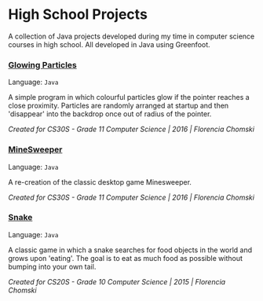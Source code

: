 # High School Projects
A collection of Java projects developed during my time in computer science courses in high school. All developed in Java using Greenfoot.

### [Glowing Particles](https://github.com/fchomski/HighSchool-Projects/tree/master/Glowing%20Particles)
Language: ```Java```  

A simple program in which colourful particles glow if the pointer reaches a close proximity. Particles are randomly arranged at startup and then 'disappear' into the backdrop once out of radius of the pointer.

_Created for CS30S - Grade 11 Computer Science | 2016 | Florencia Chomski_

### [MineSweeper](https://github.com/fchomski/HighSchool-Projects/tree/master/Minesweeper)
Language: ```Java```  

A re-creation of the classic desktop game Minesweeper.

_Created for CS30S - Grade 11 Computer Science | 2016 | Florencia Chomski_

### [Snake](https://github.com/fchomski/HighSchool-Projects/tree/master/Snake)
Language: ```Java```  

A classic game in which a snake searches for food objects in the world and grows upon 'eating'. The goal is to eat as much food as possible without bumping into your own tail.

_Created for CS20S - Grade 10 Computer Science | 2015 | Florencia Chomski_
